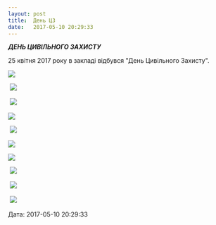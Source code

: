 ```yaml
---
layout: post
title:  День ЦЗ
date:   2017-05-10 20:29:33
---
```

**_ДЕНЬ ЦИВІЛЬНОГО ЗАХИСТУ_**

25 квітня 2017 року в закладі відбувся "День Цивільного Захисту".

![](/assets/tiger-1494436710.jpg)

 ![](/assets/tiger-1494436790.jpg)

 ![](/assets/tiger-1494436874.jpg)

![](/assets/tiger-1494436939.jpg)

 ![](/assets/tiger-1494437005.jpg)

![](/assets/tiger-1494437067.jpg)

![](/assets/tiger-1494437136.jpg)

 ![](/assets/tiger-1494437195.jpg)

 ![](/assets/tiger-1494437272.jpg)

 ![](/assets/tiger-1494437345.jpg)

  
Дата: 2017-05-10 20:29:33